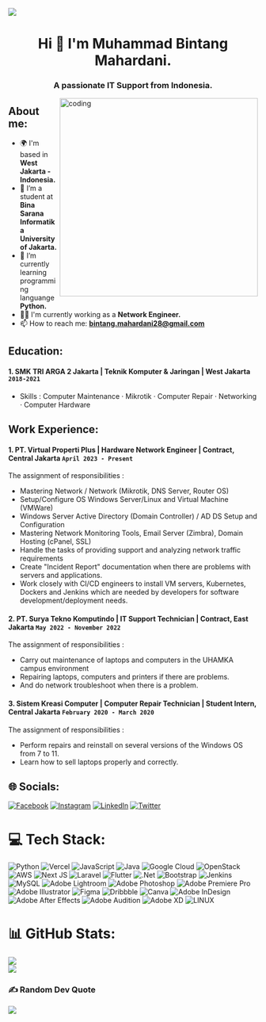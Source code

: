 [![](https://visitcount.itsvg.in/api?id=muhbintangmahardani&label=Profile%20Views&color=12&icon=5&pretty=true)](https://visitcount.itsvg.in)

<h1 align="center">Hi 👋 I'm Muhammad Bintang Mahardani.</h1>

<h3 align="center">A passionate IT Support from Indonesia.</h3>

<a href="https://github.com/Daniii1245" target="_blank" rel="noreferrer">
  <img align="right" alt="coding" width="400" src="https://user-images.githubusercontent.com/55389276/140866485-8fb1c876-9a8f-4d6a-98dc-08c4981eaf70.gif">
</a>

## About me:
- 🌍 I'm based in **West Jakarta - Indonesia.**
- 🔭 I’m a student at **Bina Sarana Informatika University of Jakarta.**
- 🌱 I’m currently learning programming languange **Python.**
- 👨‍💻 I'm currently working as a **Network Engineer.**
- 📫 How to reach me: **bintang.mahardani28@gmail.com**

## Education:

 #### 1. SMK TRI ARGA 2 Jakarta | Teknik Komputer & Jaringan | West Jakarta `2018-2021`
   - Skills : Computer Maintenance · Mikrotik · Computer Repair · Networking · Computer Hardware

## Work Experience:
#### 1. PT. Virtual Properti Plus | Hardware Network Engineer | Contract, Central Jakarta `April 2023 - Present`
   The assignment of responsibilities :
   - Mastering Network / Network (Mikrotik, DNS Server, Router OS)
   - Setup/Configure OS Windows Server/Linux and Virtual Machine (VMWare)
   - Windows Server Active Directory (Domain Controller) / AD DS Setup and Configuration
   - Mastering Network Monitoring Tools, Email Server (Zimbra), Domain Hosting (cPanel, SSL)
   - Handle the tasks of providing support and analyzing network traffic requirements
   - Create "Incident Report" documentation when there are problems with servers and applications.
   - Work closely with CI/CD engineers to install VM servers, Kubernetes, Dockers and Jenkins which are needed by developers for software development/deployment needs.
    
#### 2. PT. Surya Tekno Komputindo | IT Support Technician | Contract, East Jakarta `May 2022 - November 2022`
   The assignment of responsibilities :
   - Carry out maintenance of laptops and computers in the UHAMKA campus environment
   - Repairing laptops, computers and printers if there are problems.
   - And do network troubleshoot when there is a problem.
#### 3. Sistem Kreasi Computer | Computer Repair Technician | Student Intern, Central Jakarta `February 2020 - March 2020`
   The assignment of responsibilities :
   - Perform repairs and reinstall on several versions of the Windows OS from 7 to 11.
   - Learn how to sell laptops properly and correctly.
   
## 🌐 Socials:
[![Facebook](https://img.shields.io/badge/Facebook-%231877F2.svg?logo=Facebook&logoColor=white)](https://www.facebook.com/bintang1245/)
[![Instagram](https://img.shields.io/badge/Instagram-%23E4405F.svg?logo=Instagram&logoColor=white)](https://www.instagram.com/daniiii_1245/?hl=id) 
[![LinkedIn](https://img.shields.io/badge/LinkedIn-%230077B5.svg?logo=linkedin&logoColor=white)](https://www.linkedin.com/in/muhammadbintangmahardani/) 
[![Twitter](https://img.shields.io/badge/Twitter-%231DA1F2.svg?logo=Twitter&logoColor=white)](https://twitter.com/daniii_12456) 

# 💻 Tech Stack:
![Python](https://img.shields.io/badge/python-3670A0?style=for-the-badge&logo=python&logoColor=ffdd54) ![Vercel](https://img.shields.io/badge/vercel-%23000000.svg?style=for-the-badge&logo=vercel&logoColor=white) ![JavaScript](https://img.shields.io/badge/javascript-%23323330.svg?style=for-the-badge&logo=javascript&logoColor=%23F7DF1E) ![Java](https://img.shields.io/badge/java-%23ED8B00.svg?style=for-the-badge&logo=java&logoColor=white) ![Google Cloud](https://img.shields.io/badge/Google%20Cloud-%234285F4.svg?style=for-the-badge&logo=google-cloud&logoColor=white) ![OpenStack](https://img.shields.io/badge/Openstack-%23f01742.svg?style=for-the-badge&logo=openstack&logoColor=white) ![AWS](https://img.shields.io/badge/AWS-%23FF9900.svg?style=for-the-badge&logo=amazon-aws&logoColor=white) ![Next JS](https://img.shields.io/badge/Next-black?style=for-the-badge&logo=next.js&logoColor=white) ![Laravel](https://img.shields.io/badge/laravel-%23FF2D20.svg?style=for-the-badge&logo=laravel&logoColor=white) ![Flutter](https://img.shields.io/badge/Flutter-%2302569B.svg?style=for-the-badge&logo=Flutter&logoColor=white) ![.Net](https://img.shields.io/badge/.NET-5C2D91?style=for-the-badge&logo=.net&logoColor=white) ![Bootstrap](https://img.shields.io/badge/bootstrap-%23563D7C.svg?style=for-the-badge&logo=bootstrap&logoColor=white) ![Jenkins](https://img.shields.io/badge/jenkins-%232C5263.svg?style=for-the-badge&logo=jenkins&logoColor=white) ![MySQL](https://img.shields.io/badge/mysql-%2300f.svg?style=for-the-badge&logo=mysql&logoColor=white) ![Adobe Lightroom](https://img.shields.io/badge/Adobe%20Lightroom-31A8FF.svg?style=for-the-badge&logo=Adobe%20Lightroom&logoColor=white) ![Adobe Photoshop](https://img.shields.io/badge/adobephotoshop-%2331A8FF.svg?style=for-the-badge&logo=adobephotoshop&logoColor=white) ![Adobe Premiere Pro](https://img.shields.io/badge/Adobe%20Premiere%20Pro-9999FF.svg?style=for-the-badge&logo=Adobe%20Premiere%20Pro&logoColor=white) ![Adobe Illustrator](https://img.shields.io/badge/adobeillustrator-%23FF9A00.svg?style=for-the-badge&logo=adobeillustrator&logoColor=white) 	![Figma](https://img.shields.io/badge/figma-%23F24E1E.svg?style=for-the-badge&logo=figma&logoColor=white) ![Dribbble](https://img.shields.io/badge/Dribbble-EA4C89?style=for-the-badge&logo=dribbble&logoColor=white) ![Canva](https://img.shields.io/badge/Canva-%2300C4CC.svg?style=for-the-badge&logo=Canva&logoColor=white) ![Adobe InDesign](https://img.shields.io/badge/Adobe%20InDesign-49021F?style=for-the-badge&logo=adobeindesign&logoColor=white) ![Adobe After Effects](https://img.shields.io/badge/Adobe%20After%20Effects-9999FF.svg?style=for-the-badge&logo=Adobe%20After%20Effects&logoColor=white) ![Adobe Audition](https://img.shields.io/badge/Adobe%20Audition-9999FF.svg?style=for-the-badge&logo=Adobe%20Audition&logoColor=white) ![Adobe XD](https://img.shields.io/badge/Adobe%20XD-470137?style=for-the-badge&logo=Adobe%20XD&logoColor=#FF61F6) ![LINUX](https://img.shields.io/badge/Linux-FCC624?style=for-the-badge&logo=linux&logoColor=black) 

# 📊 GitHub Stats:
![](https://github-readme-stats.vercel.app/api?username=muhbintangmahardani&theme=default&hide_border=false&include_all_commits=true&count_private=true)<br/>
![](https://github-readme-streak-stats.herokuapp.com/?user=muhbintangmahardani&theme=default&hide_border=false)<br/>

### ✍️ Random Dev Quote
![](https://quotes-github-readme.vercel.app/api?type=horizontal&theme=radical)
